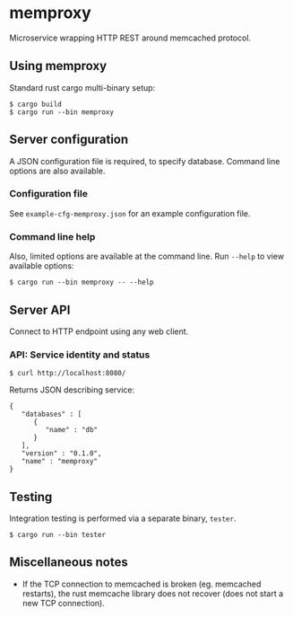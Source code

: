 # memproxy
Microservice wrapping HTTP REST around memcached protocol.

## Using memproxy

Standard rust cargo multi-binary setup:
```
$ cargo build
$ cargo run --bin memproxy
```

## Server configuration

A JSON configuration file is required, to specify database.  Command line 
options are also available.

### Configuration file

See `example-cfg-memproxy.json` for an example configuration file.

### Command line help

Also, limited options are available at the command line.  Run `--help`
to view available options:

```
$ cargo run --bin memproxy -- --help
```

## Server API

Connect to HTTP endpoint using any web client.

### API: Service identity and status

```
$ curl http://localhost:8080/
```

Returns JSON describing service:
```
{
   "databases" : [
      {
         "name" : "db"
      }
   ],
   "version" : "0.1.0",
   "name" : "memproxy"
}
```

## Testing

Integration testing is performed via a separate binary, `tester`.
```
$ cargo run --bin tester
```

## Miscellaneous notes

* If the TCP connection to memcached is broken (eg. memcached restarts),
  the rust memcache library does not recover (does not start a new
  TCP connection).
